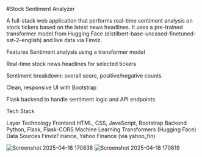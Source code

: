 #Stock Sentiment Analyzer

A full-stack web application that performs real-time sentiment analysis on stock tickers based on the latest news headlines. It uses a pre-trained transformer model from Hugging Face (distilbert-base-uncased-finetuned-sst-2-english) and live data via Finviz.

Features
Sentiment analysis using a transformer model

Real-time stock news headlines for selected tickers

Sentiment breakdown: overall score, positive/negative counts

Clean, responsive UI with Bootstrap

Flask backend to handle sentiment logic and API endpoints

Tech Stack

Layer	Technology
Frontend	HTML, CSS, JavaScript, Bootstrap
Backend	Python, Flask, Flask-CORS
Machine Learning	Transformers (Hugging Face)
Data Sources	FinvizFinance, Yahoo Finance (via yahoo_fin)

![Screenshot 2025-04-18 170838](https://github.com/user-attachments/assets/b0495ab8-75ed-4dbb-8756-73f3055f61ad)
![Screenshot 2025-04-18 170819](https://github.com/user-attachments/assets/69961d23-9df1-4e0b-9866-a9290bcd50ec)
